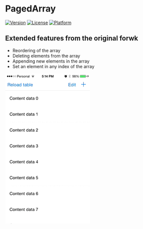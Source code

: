 # PagedArray
[![Version](https://img.shields.io/cocoapods/v/PagedArray.svg?style=flat)](http://cocoadocs.org/docsets/PagedArray)
[![License](https://img.shields.io/cocoapods/l/PagedArray.svg?style=flat)](http://cocoadocs.org/docsets/PagedArray)
[![Platform](https://img.shields.io/cocoapods/p/PagedArray.svg?style=flat)](http://cocoadocs.org/docsets/PagedArray)

## Extended features from the original forwk

* Reordering of the array
* Deleting elements from the array
* Appending new elements in the array
* Set an element in any index of the array

![UITableView example](FluentPagination.gif)